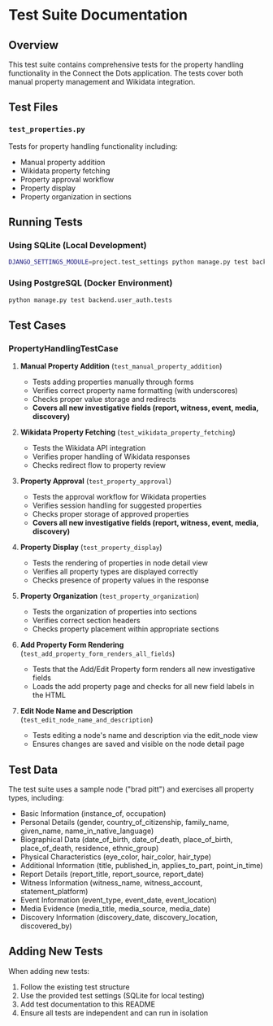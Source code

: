 # Test Suite Documentation

## Overview

This test suite contains comprehensive tests for the property handling functionality in the Connect the Dots application. The tests cover both manual property management and Wikidata integration.

## Test Files

### `test_properties.py`

Tests for property handling functionality including:

- Manual property addition
- Wikidata property fetching
- Property approval workflow
- Property display
- Property organization in sections

## Running Tests

### Using SQLite (Local Development)

```bash
DJANGO_SETTINGS_MODULE=project.test_settings python manage.py test backend.user_auth.tests
```

### Using PostgreSQL (Docker Environment)

```bash
python manage.py test backend.user_auth.tests
```

## Test Cases

### PropertyHandlingTestCase

1. **Manual Property Addition** (`test_manual_property_addition`)

   - Tests adding properties manually through forms
   - Verifies correct property name formatting (with underscores)
   - Checks proper value storage and redirects
   - **Covers all new investigative fields (report, witness, event, media, discovery)**

2. **Wikidata Property Fetching** (`test_wikidata_property_fetching`)

   - Tests the Wikidata API integration
   - Verifies proper handling of Wikidata responses
   - Checks redirect flow to property review

3. **Property Approval** (`test_property_approval`)

   - Tests the approval workflow for Wikidata properties
   - Verifies session handling for suggested properties
   - Checks proper storage of approved properties
   - **Covers all new investigative fields (report, witness, event, media, discovery)**

4. **Property Display** (`test_property_display`)

   - Tests the rendering of properties in node detail view
   - Verifies all property types are displayed correctly
   - Checks presence of property values in the response

5. **Property Organization** (`test_property_organization`)

   - Tests the organization of properties into sections
   - Verifies correct section headers
   - Checks property placement within appropriate sections

6. **Add Property Form Rendering** (`test_add_property_form_renders_all_fields`)

   - Tests that the Add/Edit Property form renders all new investigative fields
   - Loads the add property page and checks for all new field labels in the HTML

7. **Edit Node Name and Description** (`test_edit_node_name_and_description`)
   - Tests editing a node's name and description via the edit_node view
   - Ensures changes are saved and visible on the node detail page

## Test Data

The test suite uses a sample node ("brad pitt") and exercises all property types, including:

- Basic Information (instance_of, occupation)
- Personal Details (gender, country_of_citizenship, family_name, given_name, name_in_native_language)
- Biographical Data (date_of_birth, date_of_death, place_of_birth, place_of_death, residence, ethnic_group)
- Physical Characteristics (eye_color, hair_color, hair_type)
- Additional Information (title, published_in, applies_to_part, point_in_time)
- Report Details (report_title, report_source, report_date)
- Witness Information (witness_name, witness_account, statement_platform)
- Event Information (event_type, event_date, event_location)
- Media Evidence (media_title, media_source, media_date)
- Discovery Information (discovery_date, discovery_location, discovered_by)

## Adding New Tests

When adding new tests:

1. Follow the existing test structure
2. Use the provided test settings (SQLite for local testing)
3. Add test documentation to this README
4. Ensure all tests are independent and can run in isolation
